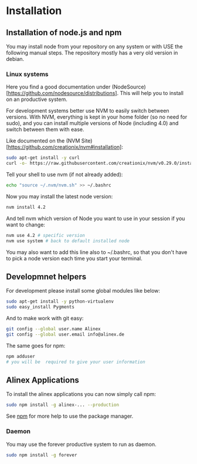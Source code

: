 Installation
=========================================


Installation of node.js and npm
-----------------------------------------

You may install node from your repository on any system or with USE the following
manual steps. The repository mostly has a very old version in debian.

### Linux systems

Here you find a good documentation under (NodeSource)[https://github.com/nodesource/distributions].
This will help you to install on an productive system.

For development systems better use NVM to easily switch between versions. With NVM,
everything is kept in your home folder (so no need for sudo), and you can install
multiple versions of Node (including 4.0) and switch between them with ease.

Like documented on the (NVM Site)[https://github.com/creationix/nvm#installation]:

``` bash
sudo apt-get install -y curl
curl -o- https://raw.githubusercontent.com/creationix/nvm/v0.29.0/install.sh | bash
```

Tell your shell to use nvm (if not already added):
``` bash
echo "source ~/.nvm/nvm.sh" >> ~/.bashrc
```

Now you may install the latest node version:

``` bash
nvm install 4.2
```

And tell nvm which version of Node you want to use in your session if you want to change:

``` bash
nvm use 4.2 # specific version
nvm use system # back to default installed node
```

You may also want to add this line also to ~/.bashrc, so that you don't have to
pick a node version each time you start your terminal.


Developmnet helpers
-----------------------------------------

For development please install some global modules like below:

``` bash
sudo apt-get install -y python-virtualenv
sudo easy_install Pygments
```

And to make work with git easy:

``` bash
git config --global user.name Alinex
git config --global user.email info@alinex.de
```

The same goes for npm:

``` bash
npm adduser
# you will be  required to give your user information
```


Alinex Applications
-----------------------------------------

To install the alinex applications you can now simply call npm:

``` bash
sudo npm install -g alinex-... --production
```

See [npm](npm.md) for more help to use the package manager.

### Daemon

You may use the forever productive system to run as daemon.

``` bash
sudo npm install -g forever
```
